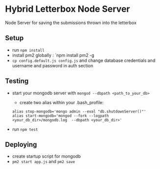 # Hybrid Letterbox Node Server

Node Server for saving the submissions thrown into the letterbox

## Setup

* run `npm install`
* install pm2 globally : `npm install pm2 -g
* `cp config.default.js config.js` and change database credentials and username and password in auth section

## Testing

* start your mongodb server with `mongod --dbpath <path_to_your_db>`

  * create two alias within your .bash_profile:

  ```shell
  alias stop-mongodb='mongo admin --eval "db.shutdownServer()"'
  alias start-mongodb='mongod --fork --logpath <your_db_dir>/mongodb.log  --dbpath <your_db_dir>'
  ```


* run `npm test`

## Deploying

*  create startup script for mongodb
*  `pm2 start app.js` and `pm2 save`


